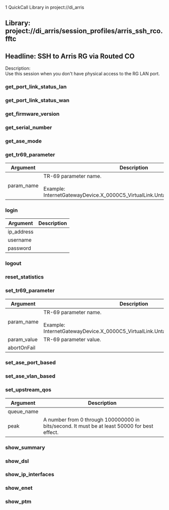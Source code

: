 1 QuickCall Library in project://di_arris
## Library: project://di_arris/session_profiles/arris_ssh_rco.fftc
## Headline: SSH to Arris RG via Routed CO
Description:  
Use this session when you don't have physical access to the RG LAN port.  
  
### get_port_link_status_lan
### get_port_link_status_wan
### get_firmware_version
### get_serial_number
### get_ase_mode
### get_tr69_parameter

Argument | Description
------------ | -------------
param_name | TR-69 parameter name.<br><br>Example:<br>InternetGatewayDevice.X_0000C5_VirtualLink.UntaggedLanWanDropEnable
### login

Argument | Description
------------ | -------------
ip_address | 
username | 
password | 
### logout
### reset_statistics
### set_tr69_parameter

Argument | Description
------------ | -------------
param_name | TR-69 parameter name.<br><br>Example:<br>InternetGatewayDevice.X_0000C5_VirtualLink.UntaggedLanWanDropEnable
param_value | TR-69 parameter value.
abortOnFail | 
### set_ase_port_based
### set_ase_vlan_based
### set_upstream_qos

Argument | Description
------------ | -------------
queue_name | 
peak | A number from 0 through 100000000 in bits/second. It must be at least 50000 for best effect.
### show_summary
### show_dsl
### show_ip_interfaces
### show_enet
### show_ptm
